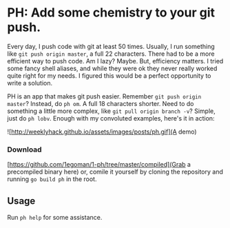 # PH: Add some chemistry to your git push.

Every day, I push code with git at least 50 times. Usually, I run something
like `git push origin master`, a full 22 characters. There had to be a more
efficient way to push code. Am I lazy? Maybe. But, efficiency matters.
I tried some fancy shell aliases, and while they
were ok they never really worked quite right for my needs. I figured this
would be a perfect opportunity to write a solution.

PH is an app that makes git push easier. Remember `git push origin master`?
Instead, do `ph om`. A full 18 characters shorter. Need to do something a little
more complex, like `git pull origin branch -v`? Simple, just do `ph
lobv`. Enough with my convoluted examples, here's it in action:

![http://weeklyhack.github.io/assets/images/posts/ph.gif](A demo)

### Download
[https://github.com/1egoman/1-ph/tree/master/compiled](Grab a precompiled binary here)
or, comile it yourself by cloning the repository and running `go build ph` in
the root.

## Usage
Run `ph help` for some assistance.
